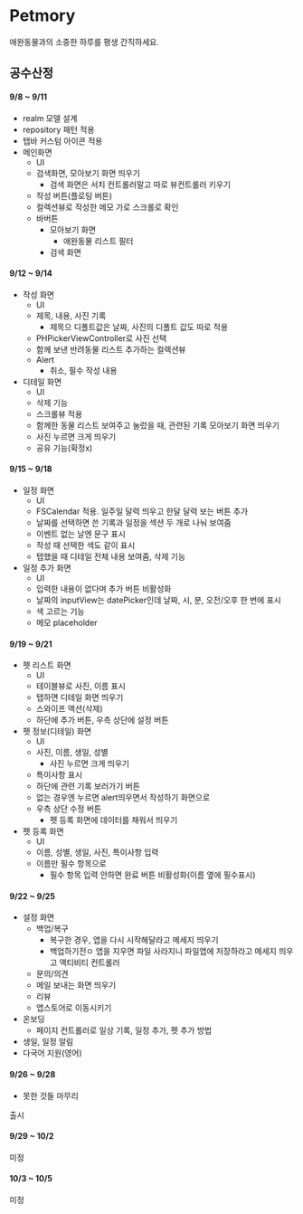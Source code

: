 # Petmory

애완동물과의 소중한 하루를 평생 간직하세요.



## 공수산정


#### 9/8 ~ 9/11

- realm 모델 설계
- repository 패턴 적용
- 탭바 커스텀 아이콘 적용
- 메인화면
  - UI
  - 검색화면, 모아보기 화면 띄우기
    - 검색 화면은 서치 컨트롤러말고 따로 뷰컨트롤러 키우기
  - 작성 버튼(플로팅 버튼)
  - 컬렉션뷰로 작성한 메모 가로 스크롤로 확인
  - 바버튼
    - 모아보기 화면
      - 애완동물 리스트 필터
    - 검색 화면

#### 9/12 ~ 9/14

- 작성 화면
  - UI
  - 제목, 내용, 사진 기록
    - 제목으 디폴트값은 날짜, 사진의 디폴트 값도 따로 적용
  - PHPickerViewController로 사진 선택
  - 함께 보낸 반려동물 리스트 추가하는 컬렉션뷰
  - Alert
    - 취소, 필수 작성 내용
- 디테일 화면
  - UI
  - 삭제 기능
  - 스크롤뷰 적용
  - 함께한 동물 리스트 보여주고 눌렀을 때, 관련된 기록 모아보기 화면 띄우기
  - 사진 누르면 크게 띄우기
  - 공유 기능(확정x)

#### 9/15 ~ 9/18

- 일정 화면
  - UI
  - FSCalendar 적용. 일주일 달력 띄우고 한달 달력 보는 버튼 추가
  - 날짜를 선택하면 쓴 기록과 일정을 섹션 두 개로 나눠 보여줌
  - 이벤트 없는 날엔 문구 표시
  - 작성 때 선택한 색도 같이 표시
  - 탭했을 때 디테일 전체 내용 보여줌, 삭제 기능
- 일정 추가 화면
  - UI
  - 입력한 내용이 없다며 추가 버튼 비활성화
  - 날짜의 inputView는 datePicker인데 날짜, 시, 분, 오전/오후 한 번에 표시
  - 색 고르는 기능
  - 메모 placeholder

#### 9/19 ~ 9/21

- 펫 리스트 화면
  - UI
  - 테이블뷰로 사진, 이름 표시
  - 탭하면 디테일 화면 띄우기
  - 스와이프 액션(삭제)
  - 하단에 추가 버튼, 우측 상단에 설정 버튼
- 펫 정보(디테일) 화면
  - UI
  - 사진, 이름, 생일, 성별
    - 사진 누르면 크게 띄우기
  - 특이사항 표시
  - 하단에 관련 기록 보러가기 버튼
  - 없는 경우엔 누르면 alert띄우면서 작성하기 화면으로
  - 우측 상단 수정 버튼
    - 펫 등록 화면에 데이터를 채워서 띄우기
- 펫 등록 화면
  - UI
  - 이름, 성별, 생일, 사진, 특이사항 입력
  - 이름만 필수 항목으로
    - 필수 항목 입력 안하면 완료 버튼 비활성화(이름 옆에 필수표시)

#### 9/22 ~ 9/25

- 설정 화면
  - 백업/복구
    - 복구한 경우, 앱을 다시 시작해달라고 메세지 띄우기
    - 백업하기전ㅇ 앱을 지우면 파일 사라지니 파일앱에 저장하라고 메세지 띄우고 액티비티 컨트롤러
   - 문의/의견
    - 메일 보내는 화면 띄우기
   - 리뷰
    - 앱스토어로 이동시키기
- 온보딩
  - 페이지 컨트롤러로 일상 기록, 일정 추가, 펫 추가 방법
- 생일, 일정 알림
- 다국어 지원(영어)

#### 9/26 ~ 9/28

- 못한 것들 마무리

출시

#### 9/29 ~ 10/2

미정

#### 10/3 ~ 10/5

미정

